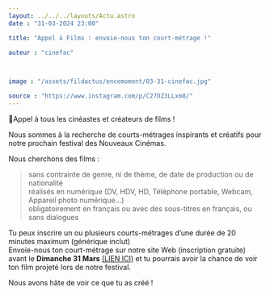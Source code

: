 ```yaml
---
layout: ../../../layouts/Actu.astro
date : "31-03-2024 23:00"

title: "Appel à Films : envoie-nous ton court-métrage !"

auteur : "cinefac" 

 

image : "/assets/fildactus/encemoment/03-31-cinefac.jpg"

source : "https://www.instagram.com/p/C27OZ3LLxm8/"
---
```


📢Appel à tous les cinéastes et créateurs de films !

Nous sommes à la recherche de courts-métrages inspirants et créatifs pour notre prochain festival des Nouveaux Cinémas.

Nous cherchons des films :  
> sans contrainte de genre, ni de thème, de date de production ou de nationalité  
> réalisés en numérique (DV, HDV, HD, Téléphone portable, Webcam, Appareil photo numérique...)  
> obligatoirement en français ou avec des sous-titres en français, ou sans dialogues

Tu peux inscrire un ou plusieurs courts-métrages d’une durée de 20 minutes maximum (générique inclut)  
Envoie-nous ton court-métrage sur notre site Web (inscription gratuite) avant le __Dimanche 31 Mars__ [(LIEN ICI)](http://www.cinefac.fr/ap.asp?EvID=455) et tu pourrais avoir la chance de voir ton film projeté lors de notre festival.

Nous avons hâte de voir ce que tu as créé !